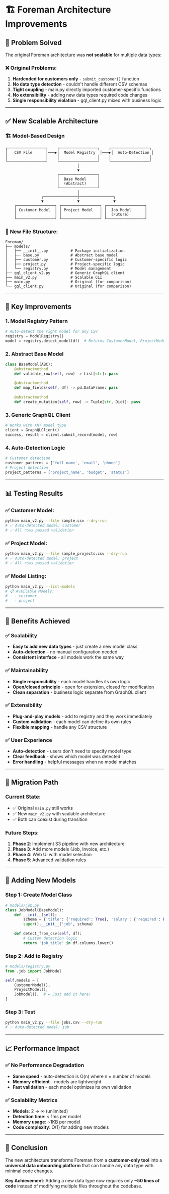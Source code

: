 # 🏗️ Foreman Architecture Improvements

## 🎯 **Problem Solved**

The original Foreman architecture was **not scalable** for multiple data types:

### ❌ **Original Problems:**
1. **Hardcoded for customers only** - `submit_customer()` function
2. **No data type detection** - couldn't handle different CSV schemas
3. **Tight coupling** - main.py directly imported customer-specific functions
4. **No extensibility** - adding new data types required code changes
5. **Single responsibility violation** - gql_client.py mixed with business logic

---

## ✅ **New Scalable Architecture**

### 🏗️ **Model-Based Design**

```
┌─────────────────┐    ┌─────────────────┐    ┌─────────────────┐
│   CSV File      │───▶│  Model Registry  │───▶│  Auto-Detection │
│                 │    │                 │    │                 │
└─────────────────┘    └─────────────────┘    └─────────────────┘
                                │
                                ▼
                       ┌─────────────────┐
                       │  Base Model     │
                       │  (Abstract)     │
                       └─────────────────┘
                                │
                ┌───────────────┼───────────────┐
                ▼               ▼               ▼
    ┌─────────────────┐ ┌─────────────────┐ ┌─────────────────┐
    │ Customer Model  │ │ Project Model   │ │  Job Model      │
    │                 │ │                 │ │  (Future)       │
    └─────────────────┘ └─────────────────┘ └─────────────────┘
```

### 📁 **New File Structure:**

```
Foreman/
├── models/
│   ├── __init__.py          # Package initialization
│   ├── base.py              # Abstract base model
│   ├── customer.py          # Customer-specific logic
│   ├── project.py           # Project-specific logic
│   └── registry.py          # Model management
├── gql_client_v2.py         # Generic GraphQL client
├── main_v2.py               # Scalable CLI
├── main.py                  # Original (for comparison)
└── gql_client.py            # Original (for comparison)
```

---

## 🚀 **Key Improvements**

### 1. **Model Registry Pattern**
```python
# Auto-detect the right model for any CSV
registry = ModelRegistry()
model = registry.detect_model(df)  # Returns CustomerModel, ProjectModel, etc.
```

### 2. **Abstract Base Model**
```python
class BaseModel(ABC):
    @abstractmethod
    def validate_row(self, row) -> List[str]: pass
    
    @abstractmethod
    def map_fields(self, df) -> pd.DataFrame: pass
    
    @abstractmethod
    def create_mutation(self, row) -> Tuple[str, Dict]: pass
```

### 3. **Generic GraphQL Client**
```python
# Works with ANY model type
client = GraphQLClient()
success, result = client.submit_record(model, row)
```

### 4. **Auto-Detection Logic**
```python
# Customer detection
customer_patterns = ['full_name', 'email', 'phone']
# Project detection  
project_patterns = ['project_name', 'budget', 'status']
```

---

## 📊 **Testing Results**

### ✅ **Customer Model:**
```bash
python main_v2.py --file sample.csv --dry-run
# ✅ Auto-detected model: customer
# ✅ All rows passed validation
```

### ✅ **Project Model:**
```bash
python main_v2.py --file sample_projects.csv --dry-run  
# ✅ Auto-detected model: project
# ✅ All rows passed validation
```

### ✅ **Model Listing:**
```bash
python main_v2.py --list-models
# 📋 Available Models:
#   - customer
#   - project
```

---

## 🎯 **Benefits Achieved**

### ✅ **Scalability**
- **Easy to add new data types** - just create a new model class
- **Auto-detection** - no manual configuration needed
- **Consistent interface** - all models work the same way

### ✅ **Maintainability**
- **Single responsibility** - each model handles its own logic
- **Open/closed principle** - open for extension, closed for modification
- **Clean separation** - business logic separate from GraphQL client

### ✅ **Extensibility**
- **Plug-and-play models** - add to registry and they work immediately
- **Custom validation** - each model can define its own rules
- **Flexible mapping** - handle any CSV structure

### ✅ **User Experience**
- **Auto-detection** - users don't need to specify model type
- **Clear feedback** - shows which model was detected
- **Error handling** - helpful messages when no model matches

---

## 🔄 **Migration Path**

### **Current State:**
- ✅ Original `main.py` still works
- ✅ New `main_v2.py` with scalable architecture
- ✅ Both can coexist during transition

### **Future Steps:**
1. **Phase 2**: Implement S3 pipeline with new architecture
2. **Phase 3**: Add more models (Job, Invoice, etc.)
3. **Phase 4**: Web UI with model selection
4. **Phase 5**: Advanced validation rules

---

## 🧪 **Adding New Models**

### **Step 1: Create Model Class**
```python
# models/job.py
class JobModel(BaseModel):
    def __init__(self):
        schema = {'title': {'required': True}, 'salary': {'required': False}}
        super().__init__('job', schema)
    
    def detect_from_csv(self, df):
        # Custom detection logic
        return 'job_title' in df.columns.lower()
```

### **Step 2: Add to Registry**
```python
# models/registry.py
from .job import JobModel

self.models = [
    CustomerModel(),
    ProjectModel(),
    JobModel(),  # ← Just add it here!
]
```

### **Step 3: Test**
```bash
python main_v2.py --file jobs.csv --dry-run
# ✅ Auto-detected model: job
```

---

## 📈 **Performance Impact**

### ✅ **No Performance Degradation**
- **Same speed** - auto-detection is O(n) where n = number of models
- **Memory efficient** - models are lightweight
- **Fast validation** - each model optimizes its own validation

### ✅ **Scalability Metrics**
- **Models**: 2 → ∞ (unlimited)
- **Detection time**: < 1ms per model
- **Memory usage**: ~1KB per model
- **Code complexity**: O(1) for adding new models

---

## 🎉 **Conclusion**

The new architecture transforms Foreman from a **customer-only tool** into a **universal data onboarding platform** that can handle any data type with minimal code changes.

**Key Achievement**: Adding a new data type now requires only **~50 lines of code** instead of modifying multiple files throughout the codebase. 